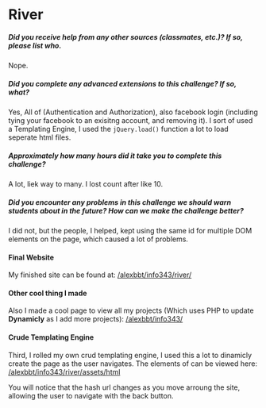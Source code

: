 # River

##### Did you receive help from any other sources (classmates, etc.)? If so, please list who.
Nope.

##### Did you complete any advanced extensions to this challenge? If so, what?
Yes, All of (Authentication and Authorization),  also facebook login (including tying your facebook to an exisitng account, and removing it).
I sort of used a Templating Engine, I used the `jQuery.load()` function a lot to load seperate html files.

##### Approximately how many hours did it take you to complete this challenge?
A lot, liek way to many. I lost count after like 10.

##### Did you encounter any problems in this challenge we should warn students about in the future? How can we make the challenge better?
I did not, but the people, I helped, kept using the same id for multiple DOM elements on the page, which caused a lot of problems.


#### Final Website
My finished site can be found at:
[/alexbbt/info343/river/](http://students.washington.edu/alexbbt/info343/river/)


#### Other cool thing I made
Also I made a cool page to view all my projects (Which uses PHP to update **Dynamicly** as I add more projects):
[/alexbbt/info343/](http://students.washington.edu/alexbbt/info343/)

#### Crude Templating Engine
Third, I rolled my own crud templating engine, 
I used this a lot to dinamicly create the page as the user navigates.
The elements of can be viewed here:
[/alexbbt/info343/river/assets/html](http://students.washington.edu/alexbbt/info343/river/assets/html)

You will notice that the hash url changes as you move arroung the site, allowing the user to navigate with the back button.